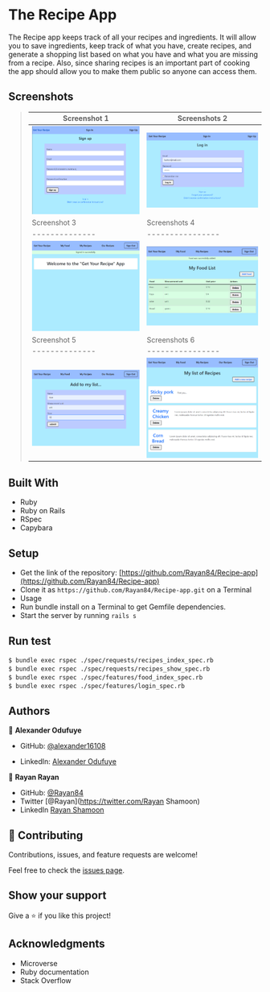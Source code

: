 # The Recipe App

The Recipe app keeps track of all your recipes and ingredients. It will allow you to save ingredients, keep track of what you have, create recipes, and generate a shopping list based on what you have and what you are missing from a recipe. Also, since sharing recipes is an important part of cooking the app should allow you to make them public so anyone can access them.

## Screenshots

> |Screenshot 1|Screenshots 2|
> |--------------|----------------|
> |![Screenshot](./images/Screenshot1.png)|![Screenshot](./images/Screenshot2.png)|!
> |Screenshot 3|Screenshots 4|
> |--------------|----------------|
> |![Screenshot](./images/Screenshot3.png)|![Screenshot](./images/Screenshot4.png)|!
> |Screenshot 5|Screenshots 6|
> |--------------|----------------|
> |![Screenshot](./images/Screenshot5.png)|![Screenshot](./images/Screenshot6.png)|!

## Built With
- Ruby
- Ruby on Rails
- RSpec
- Capybara
  
## Setup
- Get the link of the repository: [https://github.com/Rayan84/Recipe-app](https://github.com/Rayan84/Recipe-app)
- Clone it as `https://github.com/Rayan84/Recipe-app.git` on a Terminal
- Usage
- Run bundle install on a Terminal to get Gemfile dependencies.
- Start the server by running `rails s`
  

## Run test

```bash
$ bundle exec rspec ./spec/requests/recipes_index_spec.rb
$ bundle exec rspec ./spec/requests/recipes_show_spec.rb
$ bundle exec rspec ./spec/features/food_index_spec.rb
$ bundle exec rspec ./spec/features/login_spec.rb
```


## Authors

👤 **Alexander Odufuye**

- GitHub: [@alexander16108](https://github.com/alexander16108)

- LinkedIn: [Alexander Odufuye](https://www.linkedin.com/in/codingrex/)

👤 **Rayan Rayan**

- GitHub: [@Rayan84](https://github.com/Rayan84)
- Twitter [@Rayan](https://twitter.com/Rayan Shamoon)
- LinkedIn [Rayan Shamoon](https://www.linkedin.com/in/Rayan-Shamoon/)

## 🤝 Contributing

Contributions, issues, and feature requests are welcome!

Feel free to check the [issues page](https://github.com/rayan84/Recipe-app/issues).

## Show your support

Give a ⭐️ if you like this project!

## Acknowledgments
- Microverse
- Ruby documentation
- Stack Overflow

